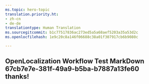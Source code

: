 ```yaml
---
ms.topic: hero-topic
translation.priority.ht:
- zh-cn
- de-de
translationtype: Human Translation
ms.sourcegitcommit: b1c77517836ac273ed5a5a68aef5203a35a53d2c
ms.openlocfilehash: 1e9c20c8a146f06688c38a01f307917cb6b9080c

---
```

## OpenLocalization Workflow Test MarkDown 67cb7e7e-381f-49a9-b5ba-b7887a13fe60 thanks!



<!--HONumber=Jul16_HO2-->


